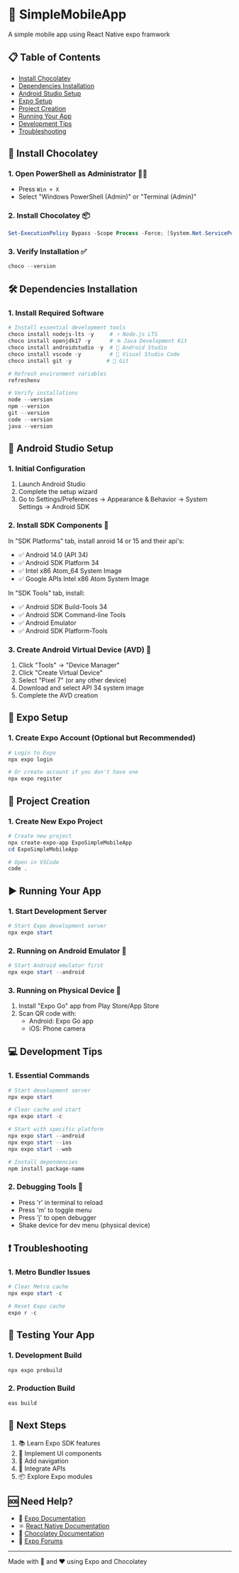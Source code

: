 # 📱 SimpleMobileApp
A simple mobile app using React Native expo framwork

## 📋 Table of Contents
- [Install Chocolatey](#-install-chocolatey)
- [Dependencies Installation](#-dependencies-installation)
- [Android Studio Setup](#-android-studio-setup)
- [Expo Setup](#-expo-setup)
- [Project Creation](#-project-creation)
- [Running Your App](#-running-your-app)
- [Development Tips](#-development-tips)
- [Troubleshooting](#-troubleshooting)

## 🍫 Install Chocolatey

### 1. Open PowerShell as Administrator 👨‍💻
- Press `Win + X`
- Select "Windows PowerShell (Admin)" or "Terminal (Admin)"

### 2. Install Chocolatey 📦
```powershell
Set-ExecutionPolicy Bypass -Scope Process -Force; [System.Net.ServicePointManager]::SecurityProtocol = [System.Net.ServicePointManager]::SecurityProtocol -bor 3072; iex ((New-Object System.Net.WebClient).DownloadString('https://community.chocolatey.org/install.ps1'))
```

### 3. Verify Installation ✅
```powershell
choco --version
```

## 🛠 Dependencies Installation

### 1. Install Required Software
```powershell
# Install essential development tools
choco install nodejs-lts -y     # ⚡ Node.js LTS
choco install openjdk17 -y      # ☕ Java Development Kit
choco install androidstudio -y  # 🤖 Android Studio
choco install vscode -y         # 📝 Visual Studio Code
choco install git -y           # 🌿 Git

# Refresh environment variables
refreshenv

# Verify installations
node --version
npm --version
git --version
code --version
java --version
```
## 🤖 Android Studio Setup

### 1. Initial Configuration
1. Launch Android Studio
2. Complete the setup wizard
3. Go to Settings/Preferences → Appearance & Behavior → System Settings → Android SDK

### 2. Install SDK Components 📱
In "SDK Platforms" tab, install anroid 14 or 15 and their api's:
- ✅ Android 14.0 (API 34)
- ✅ Android SDK Platform 34
- ✅ Intel x86 Atom_64 System Image
- ✅ Google APIs Intel x86 Atom System Image

In "SDK Tools" tab, install:
- ✅ Android SDK Build-Tools 34
- ✅ Android SDK Command-line Tools
- ✅ Android Emulator
- ✅ Android SDK Platform-Tools

### 3. Create Android Virtual Device (AVD) 📱
1. Click "Tools" → "Device Manager"
2. Click "Create Virtual Device"
3. Select "Pixel 7" (or any other device)
4. Download and select API 34 system image
5. Complete the AVD creation

## 📱 Expo Setup

### 1. Create Expo Account (Optional but Recommended)
```powershell
# Login to Expo
npx expo login

# Or create account if you don't have one
npx expo register
```

## 🎯 Project Creation

### 1. Create New Expo Project
```powershell
# Create new project
npx create-expo-app ExpoSimpleMobileApp
cd ExpoSimpleMobileApp

# Open in VSCode
code .
```

## ▶️ Running Your App

### 1. Start Development Server
```powershell
# Start Expo development server
npx expo start
```

### 2. Running on Android Emulator 📱
```powershell
# Start Android emulator first
npx expo start --android
```

### 3. Running on Physical Device 📱
1. Install "Expo Go" app from Play Store/App Store
2. Scan QR code with:
   - Android: Expo Go app
   - iOS: Phone camera

## 💻 Development Tips

### 1. Essential Commands
```powershell
# Start development server
npx expo start

# Clear cache and start
npx expo start -c

# Start with specific platform
npx expo start --android
npx expo start --ios
npx expo start --web

# Install dependencies
npm install package-name
```

### 2. Debugging Tools 🔧
- Press 'r' in terminal to reload
- Press 'm' to toggle menu
- Press 'j' to open debugger
- Shake device for dev menu (physical device)

## ❗ Troubleshooting

### 1. Metro Bundler Issues
```powershell
# Clear Metro cache
npx expo start -c

# Reset Expo cache
expo r -c
```

## 📱 Testing Your App

### 1. Development Build
```powershell
npx expo prebuild
```

### 2. Production Build
```powershell
eas build
```

## 🎯 Next Steps
1. 📚 Learn Expo SDK features
2. 🎨 Implement UI components
3. 📱 Add navigation
4. 🔌 Integrate APIs
5. 📦 Explore Expo modules

## 🆘 Need Help?
- 📱 [Expo Documentation](https://docs.expo.dev)
- ⚛️ [React Native Documentation](https://reactnative.dev)
- 🍫 [Chocolatey Documentation](https://docs.chocolatey.org)
- 💬 [Expo Forums](https://forums.expo.dev)

---
Made with 🍫 and ❤️ using Expo and Chocolatey

